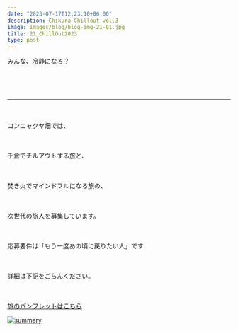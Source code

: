 ```yaml
---
date: "2023-07-17T12:23:10+06:00"
description: Chikura Chillout vol.3
image: images/blog/blog-img-21-01.jpg
title: 21_ChillOut2023
type: post
---
```



みんな、冷静になろ？

　
------
------
　


コンニャクヤ畑では、

　

千倉でチルアウトする旅と、

　

焚き火でマインドフルになる旅の、

　

次世代の旅人を募集しています。

　

応募要件は「もう一度あの頃に戻りたい人」です

　

詳細は下記をごらんください。

　

[旅のパンフレットはこちら](https://mrunadon.github.io/caffeproject/images/blog/chikuchill_vol3.pdf)


[![summary](https://mrunadon.github.io/caffeproject/images/blog/blog-img-21-02.png)](https://mrunadon.github.io/caffeproject/images/blog/chikuchill_vol3.pdf)



